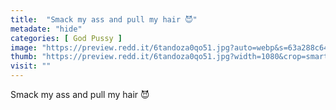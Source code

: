 ```yaml
---
title:  "Smack my ass and pull my hair 😈"
metadate: "hide"
categories: [ God Pussy ]
image: "https://preview.redd.it/6tandoza0qo51.jpg?auto=webp&s=63a288c643a7e0587ef70b864858730836288856"
thumb: "https://preview.redd.it/6tandoza0qo51.jpg?width=1080&crop=smart&auto=webp&s=e84cdbe9dad744878eb06a34f50ee36292820209"
visit: ""
---
```

Smack my ass and pull my hair 😈
